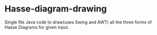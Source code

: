 # Hasse-diagram-drawing
Single file Java code to draw(uses Swing and AWT) all the three forms of Hasse Diagrams for given input.
